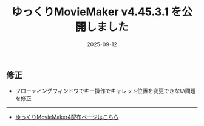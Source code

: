 ﻿---
title: ゆっくりMovieMaker v4.45.3.1 を公開しました
date: 2025-09-12
tags: [YMM4,お知らせ]
---
## 修正
- フローティングウィンドウでキー操作でキャレット位置を変更できない問題を修正

---

- [ゆっくりMovieMaker4配布ページはこちら](../index.md)